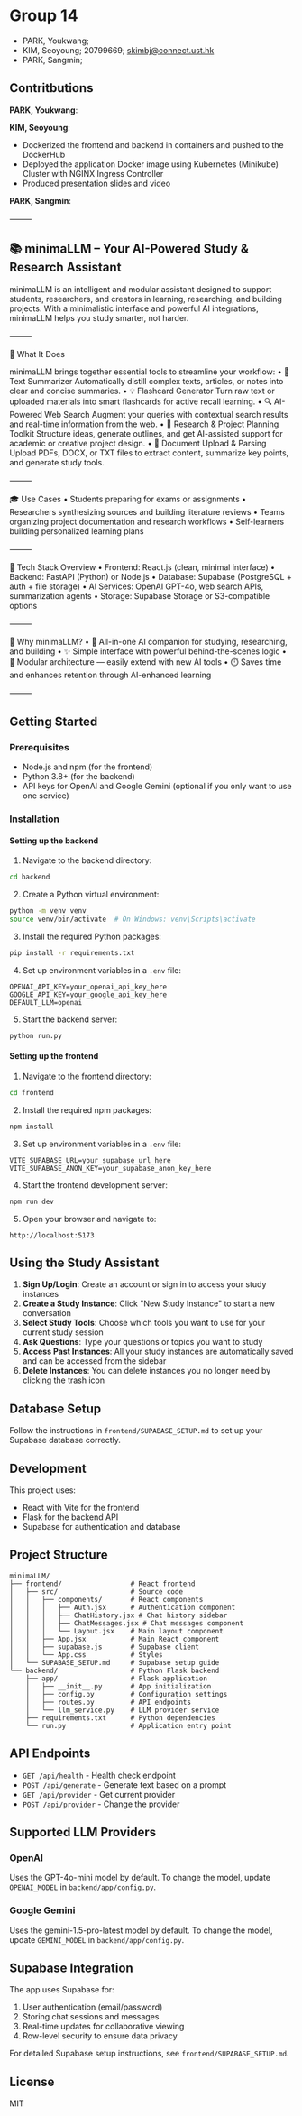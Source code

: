 # Group 14
- PARK, Youkwang; 
- KIM, Seoyoung; 20799669; skimbj@connect.ust.hk
- PARK, Sangmin; 

## Contritbutions
**PARK, Youkwang**: 

**KIM, Seoyoung**:
- Dockerized the frontend and backend in containers and pushed to the DockerHub
- Deployed the application Docker image using Kubernetes (Minikube) Cluster with NGINX Ingress Controller
- Produced presentation slides and video

**PARK, Sangmin**: 

⸻

## 📚 minimaLLM – Your AI-Powered Study & Research Assistant

minimaLLM is an intelligent and modular assistant designed to support students, researchers, and creators in learning, researching, and building projects. With a minimalistic interface and powerful AI integrations, minimaLLM helps you study smarter, not harder.

⸻

🧠 What It Does

minimaLLM brings together essential tools to streamline your workflow:
	•	📝 Text Summarizer
Automatically distill complex texts, articles, or notes into clear and concise summaries.
	•	💡 Flashcard Generator
Turn raw text or uploaded materials into smart flashcards for active recall learning.
	•	🔍 AI-Powered Web Search
Augment your queries with contextual search results and real-time information from the web.
	•	🧭 Research & Project Planning Toolkit
Structure ideas, generate outlines, and get AI-assisted support for academic or creative project design.
	•	📂 Document Upload & Parsing
Upload PDFs, DOCX, or TXT files to extract content, summarize key points, and generate study tools.

⸻

🎓 Use Cases
	•	Students preparing for exams or assignments
	•	Researchers synthesizing sources and building literature reviews
	•	Teams organizing project documentation and research workflows
	•	Self-learners building personalized learning plans

⸻

🔧 Tech Stack Overview
	•	Frontend: React.js (clean, minimal interface)
	•	Backend: FastAPI (Python) or Node.js
	•	Database: Supabase (PostgreSQL + auth + file storage)
	•	AI Services: OpenAI GPT-4o, web search APIs, summarization agents
	•	Storage: Supabase Storage or S3-compatible options

⸻

🌟 Why minimaLLM?
	•	📌 All-in-one AI companion for studying, researching, and building
	•	✨ Simple interface with powerful behind-the-scenes logic
	•	🧩 Modular architecture — easily extend with new AI tools
	•	⏱️ Saves time and enhances retention through AI-enhanced learning

⸻


## Getting Started

### Prerequisites

- Node.js and npm (for the frontend)
- Python 3.8+ (for the backend)
- API keys for OpenAI and Google Gemini (optional if you only want to use one service)

### Installation

#### Setting up the backend

1. Navigate to the backend directory:
```bash
cd backend
```

2. Create a Python virtual environment:
```bash
python -m venv venv
source venv/bin/activate  # On Windows: venv\Scripts\activate
```

3. Install the required Python packages:
```bash
pip install -r requirements.txt
```

4. Set up environment variables in a `.env` file:
```
OPENAI_API_KEY=your_openai_api_key_here
GOOGLE_API_KEY=your_google_api_key_here
DEFAULT_LLM=openai
```

5. Start the backend server:
```bash
python run.py
```

#### Setting up the frontend

1. Navigate to the frontend directory:
```bash
cd frontend
```

2. Install the required npm packages:
```bash
npm install
```

3. Set up environment variables in a `.env` file:
```
VITE_SUPABASE_URL=your_supabase_url_here
VITE_SUPABASE_ANON_KEY=your_supabase_anon_key_here
```

4. Start the frontend development server:
```bash
npm run dev
```

5. Open your browser and navigate to:
```
http://localhost:5173
```

## Using the Study Assistant

1. **Sign Up/Login**: Create an account or sign in to access your study instances
2. **Create a Study Instance**: Click "New Study Instance" to start a new conversation
3. **Select Study Tools**: Choose which tools you want to use for your current study session
4. **Ask Questions**: Type your questions or topics you want to study
5. **Access Past Instances**: All your study instances are automatically saved and can be accessed from the sidebar
6. **Delete Instances**: You can delete instances you no longer need by clicking the trash icon

## Database Setup

Follow the instructions in `frontend/SUPABASE_SETUP.md` to set up your Supabase database correctly.

## Development

This project uses:
- React with Vite for the frontend
- Flask for the backend API
- Supabase for authentication and database

## Project Structure

```
minimaLLM/
├── frontend/                 # React frontend 
│   ├── src/                  # Source code
│   │   ├── components/       # React components
│   │   │   ├── Auth.jsx      # Authentication component
│   │   │   ├── ChatHistory.jsx # Chat history sidebar
│   │   │   ├── ChatMessages.jsx # Chat messages component
│   │   │   └── Layout.jsx    # Main layout component
│   │   ├── App.jsx           # Main React component
│   │   ├── supabase.js       # Supabase client
│   │   └── App.css           # Styles
│   └── SUPABASE_SETUP.md     # Supabase setup guide
└── backend/                  # Python Flask backend
    ├── app/                  # Flask application
    │   ├── __init__.py       # App initialization
    │   ├── config.py         # Configuration settings
    │   ├── routes.py         # API endpoints
    │   └── llm_service.py    # LLM provider service
    ├── requirements.txt      # Python dependencies
    └── run.py                # Application entry point
```

## API Endpoints

- `GET /api/health` - Health check endpoint
- `POST /api/generate` - Generate text based on a prompt
- `GET /api/provider` - Get current provider
- `POST /api/provider` - Change the provider

## Supported LLM Providers

### OpenAI
Uses the GPT-4o-mini model by default. To change the model, update `OPENAI_MODEL` in `backend/app/config.py`.

### Google Gemini
Uses the gemini-1.5-pro-latest model by default. To change the model, update `GEMINI_MODEL` in `backend/app/config.py`.

## Supabase Integration

The app uses Supabase for:
1. User authentication (email/password)
2. Storing chat sessions and messages
3. Real-time updates for collaborative viewing
4. Row-level security to ensure data privacy

For detailed Supabase setup instructions, see `frontend/SUPABASE_SETUP.md`.

## License

MIT
